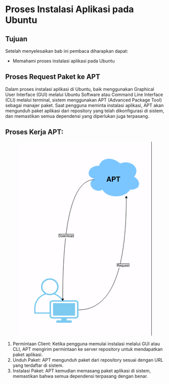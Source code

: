 # Proses Instalasi Aplikasi pada Ubuntu
## Tujuan
Setelah menyelesaikan bab ini pembaca diharapkan dapat:
- Memahami proses instalasi aplikasi pada Ubuntu

## Proses Request Paket ke APT
Dalam proses instalasi aplikasi di Ubuntu, baik menggunakan Graphical User Interface (GUI) melalui Ubuntu Software atau Command Line Interface (CLI) melalui terminal, sistem menggunakan APT (Advanced Package Tool) sebagai manajer paket. Saat pengguna meminta instalasi aplikasi, APT akan mengunduh paket aplikasi dari repository yang telah dikonfigurasi di sistem, dan memastikan semua dependensi yang diperlukan juga terpasang.

## Proses Kerja APT:
<center> 

![ALur](img/alur_instalasi_linux_.png)
</center>

1. Permintaan Client: Ketika pengguna memulai instalasi melalui GUI atau CLI, APT mengirim permintaan ke server repository untuk mendapatkan paket aplikasi.
2. Unduh Paket: APT mengunduh paket dari repository sesuai dengan URL yang terdaftar di sistem. 
3. Instalasi Paket: APT kemudian memasang paket aplikasi di sistem, memastikan bahwa semua dependensi terpasang dengan benar.
